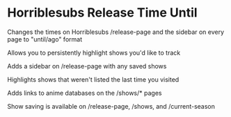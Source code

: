# Horriblesubs Release Time Until

Changes the times on Horriblesubs /release-page and the sidebar on every page to "until/ago" format

Allows you to persistently highlight shows you'd like to track

Adds a sidebar on /release-page with any saved shows

Highlights shows that weren't listed the last time you visited

Adds links to anime databases on the /shows/* pages

Show saving is available on /release-page, /shows, and /current-season
